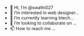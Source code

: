 - 👋 Hi, I’m @swathi027
- 👀 I’m interested in web designer...
- 🌱 I’m currently learning btech...
- 💞️ I’m looking to collaborate on ...
- 📫 How to reach me ...

<!---
swathi027/swathi027 is a ✨ special ✨ repository because its `README.md` (this file) appears on your GitHub profile.
You can click the Preview link to take a look at your changes.
--->
